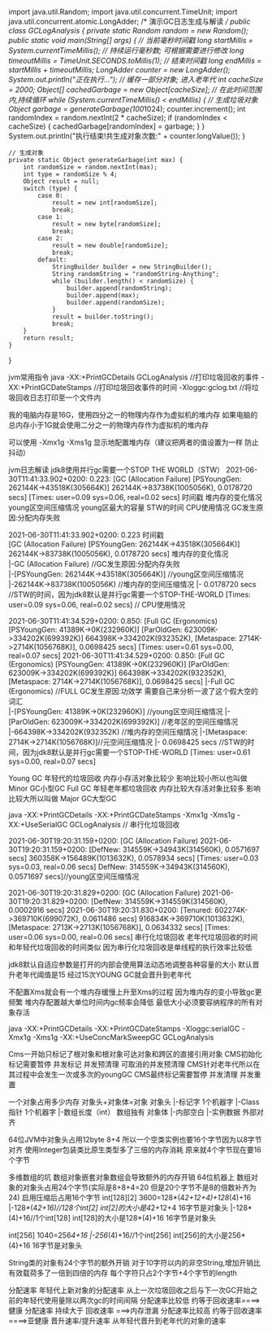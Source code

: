 import java.util.Random;
import java.util.concurrent.TimeUnit;
import java.util.concurrent.atomic.LongAdder;
/*
演示GC日志生成与解读
*/
public class GCLogAnalysis {
    private static Random random = new Random();
    public static void main(String[] args) {
        // 当前毫秒时间戳
        long startMillis = System.currentTimeMillis();
        // 持续运行毫秒数; 可根据需要进行修改
        long timeoutMillis = TimeUnit.SECONDS.toMillis(1);
        // 结束时间戳
        long endMillis = startMillis + timeoutMillis;
        LongAdder counter = new LongAdder();
        System.out.println("正在执行...");
        // 缓存一部分对象; 进入老年代
        int cacheSize = 2000;
        Object[] cachedGarbage = new Object[cacheSize];
        // 在此时间范围内,持续循环
        while (System.currentTimeMillis() < endMillis) {
            // 生成垃圾对象
            Object garbage = generateGarbage(100*1024);
            counter.increment();
            int randomIndex = random.nextInt(2 * cacheSize);
            if (randomIndex < cacheSize) {
                cachedGarbage[randomIndex] = garbage;
            }
        }
        System.out.println("执行结束!共生成对象次数:" + counter.longValue());
    }

    // 生成对象
    private static Object generateGarbage(int max) {
        int randomSize = random.nextInt(max);
        int type = randomSize % 4;
        Object result = null;
        switch (type) {
            case 0:
                result = new int[randomSize];
                break;
            case 1:
                result = new byte[randomSize];
                break;
            case 2:
                result = new double[randomSize];
                break;
            default:
                StringBuilder builder = new StringBuilder();
                String randomString = "randomString-Anything";
                while (builder.length() < randomSize) {
                    builder.append(randomString);
                    builder.append(max);
                    builder.append(randomSize);
                }
                result = builder.toString();
                break;
        }
        return result;
    }
}

jvm常用指令
java -XX:+PrintGCDetails GCLogAnalysis //打印垃圾回收的事件
-XX:+PrintGCDateStamps                 //打印垃圾回收事件的时间
-Xloggc:gclog.txt                     //将垃圾回收日志打印至一个文件内

我的电脑内存是16G，使用四分之一的物理内存作为虚拟机的堆内存
如果电脑的总内存小于1G就会使用二分之一的物理内存作为虚拟机的堆内存

可以使用
-Xmx1g    -Xms1g    显示地配置堆内存（建议把两者的值设置为一样 防止抖动）

jvm日志解读
jdk8使用并行gc需要一个STOP THE WORLD（STW）
2021-06-30T11:41:33.902+0200: 0.223: [GC (Allocation Failure) [PSYoungGen: 262144K->43518K(305664K)] 262144K->83738K(1005056K), 0.0178720 secs] [Times: user=0.09 sys=0.06, real=0.02 secs] 
时间戳                                堆内存的变化情况            young区空间压缩情况      young区最大的容量                          STW的时间              CPU使用情况
                                      GC发生原因:分配内存失败   

2021-06-30T11:41:33.902+0200: 0.223  时间戳  
[GC (Allocation Failure) [PSYoungGen: 262144K->43518K(305664K)] 262144K->83738K(1005056K), 0.0178720 secs] 堆内存的变化情况  
    |-GC (Allocation Failure)  //GC发生原因:分配内存失败   
    |-[PSYoungGen: 262144K->43518K(305664K)] //young区空间压缩情况
    |-262144K->83738K(1005056K) //堆内存的空间压缩情况
    |- 0.0178720 secs //STW的时间，因为jdk8默认是并行gc需要一个STOP-THE-WORLD
[Times: user=0.09 sys=0.06, real=0.02 secs] // CPU使用情况


2021-06-30T11:41:34.529+0200: 0.850: [Full GC (Ergonomics) [PSYoungGen: 41389K->0K(232960K)] [ParOldGen: 623009K->334202K(699392K)] 664398K->334202K(932352K), [Metaspace: 2714K->2714K(1056768K)], 0.0698425 secs] [Times: user=0.61 sys=0.00, real=0.07 secs] 
2021-06-30T11:41:34.529+0200: 0.850: 
[Full GC (Ergonomics) [PSYoungGen: 41389K->0K(232960K)] [ParOldGen: 623009K->334202K(699392K)] 664398K->334202K(932352K), [Metaspace: 2714K->2714K(1056768K)], 0.0698425 secs] 
    |-Full GC (Ergonomics)  //FULL GC发生原因:功效学 需要自己来分析一波了这个假大空的词汇   
    |-[PSYoungGen: 41389K->0K(232960K)] //young区空间压缩情况
    |-[ParOldGen: 623009K->334202K(699392K)] //老年区的空间压缩情况
    |-664398K->334202K(932352K) //堆内存的空间压缩情况
    |-[Metaspace: 2714K->2714K(1056768K)]//元空间压缩情况
    |- 0.0698425 secs //STW的时间，因为jdk8默认是并行gc需要一个STOP-THE-WORLD
[Times: user=0.61 sys=0.00, real=0.07 secs] 

Young GC 年轻代的垃圾回收 内存小存活对象比较少 影响比较小所以也叫做 Minor GC小型GC
Full GC 年轻老年都垃圾回收 内存比较大存活对象比较多  影响比较大所以叫做 Major GC大型GC


java -XX:+PrintGCDetails -XX:+PrintGCDateStamps -Xmx1g -Xms1g -XX:+UseSerialGC GCLogAnalysis
// 串行化垃圾回收

2021-06-30T19:20:31.159+0200: [GC (Allocation Failure) 2021-06-30T19:20:31.159+0200: [DefNew: 314559K->34943K(314560K), 0.0571697 secs] 360358K->156489K(1013632K), 0.0578934 secs] [Times: user=0.03 sys=0.03, real=0.06 secs]
DefNew: 314559K->34943K(314560K), 0.0571697 secs]//young区空间压缩情况

2021-06-30T19:20:31.829+0200: [GC (Allocation Failure) 2021-06-30T19:20:31.829+0200: [DefNew: 314559K->314559K(314560K), 0.0002916 secs]
2021-06-30T19:20:31.830+0200: [Tenured: 602274K->369710K(699072K), 0.0611486 secs] 916834K->369710K(1013632K), [Metaspace: 2713K->2713K(1056768K)], 0.0634332 secs] [Times: user=0.06 sys=0.00, real=0.06 secs]
串行化垃圾回收 老年代垃圾回收的时间和年轻代垃圾回收的时间类似 因为串行化垃圾回收是单线程的执行效率比较低

jdk8默认自适应参数是打开的内部会使用算法动态地调整各种容量的大小
默认晋升老年代阈值是15 经过15次YOUNG GC就会晋升到老年代

不配置Xms就会有一个堆内存缓慢上升至Xms的过程 因为堆内存的变小导致gc更频繁
堆内存配置越大单位时间内gc频率会降低
最低大小必须要容纳程序的所有对象存活

java -XX:+PrintGCDetails -XX:+PrintGCDateStamps -Xloggc:serialGC -Xmx1g -Xms1g -XX:+UseConcMarkSweepGC GCLogAnalysis

Cms一开始只标记了根对象和根对象可达对象和跨区的直接引用对象
CMS初始化标记需要暂停
并发标记
并发预清理
可取消的并发预清理
CMS针对老年代所以在其过程中会发生一次或多次的youngGC 
CMS最终标记需要暂停
并发清理
并发重置

一个对象占用多少内存
对象头+对象体=对象
对象头
    |-标记字 1个机器字
    |-Class指针 1个机器字
    |-数组长度（int） 数组独有
对象体
    |-内部空白
    |-实例数据
外部对齐

64位JVM中对象头占用12byte 8+4 所以一个空类实例也要16个字节因为以8字节对齐
使用Integer包装类比原生类型多了三倍的内存消耗 原来就4个字节现在要16个字节  

多维数组的坑 数组对象嵌套对象数组会导致额外的内存开销
64位机器上 数组对象的对象头占用24个字节(实际是8+8+4=20 但是20个字节不是8的倍数补齐为24) 启用压缩后占用16个字节
int[128][2] 
3600=128*(4*2+12+4)+128*(4)+16
    |-128*(4*2+16)//128个int[2]  int[2]的大小是4*2+12+4 16字节是对象头
    |-128*(4)+16//1个int[128]  int[128]的大小是128*(4)+16 16字节是对象头

int[256]
1040=256*4+16
    |-256*(4)+16//1个int[256]  int[256]的大小是256*(4)+16 16字节是对象头

String类的对象有24个字节的额外开销
对于10字符以内的非空String,增加开销比有效载荷多了一倍到四倍的内存
每个字符只占2个字节+4个字节的length

分配速率 年轻代上新对象的分配速率
从上一次垃圾回收之后与下一次GC开始之前的年轻代使用量除以两次gc的时间间隔
分配速率比较低 约等于回收速率====>健康
分配速率 持续大于 回收速率 ===>内存泄漏
分配速率比较高 约等于回收速率====>亚健康
晋升速率/提升速率 从年轻代晋升到老年代的对象的速率